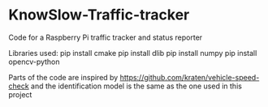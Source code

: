 # KnowSlow-Traffic-tracker

Code for a Raspberry Pi traffic tracker and status reporter

Libraries used:
pip install cmake
pip install dlib
pip install numpy
pip install opencv-python

Parts of the code are inspired by https://github.com/kraten/vehicle-speed-check and the identification model is the same as the one used in this project
